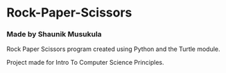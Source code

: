 # Rock-Paper-Scissors
### Made by Shaunik Musukula

Rock Paper Scissors program created using Python and the Turtle module.

Project made for Intro To Computer Science Principles.
